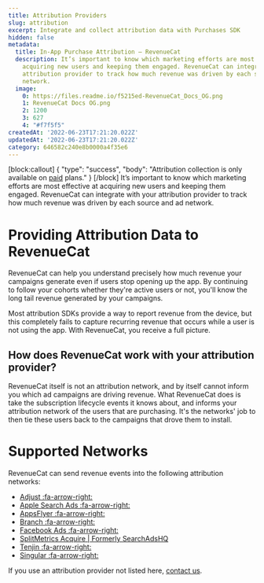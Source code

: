 ```yaml
---
title: Attribution Providers
slug: attribution
excerpt: Integrate and collect attribution data with Purchases SDK
hidden: false
metadata:
  title: In-App Purchase Attribution – RevenueCat
  description: It’s important to know which marketing efforts are most effective at
    acquiring new users and keeping them engaged. RevenueCat can integrate with your
    attribution provider to track how much revenue was driven by each source and ad
    network.
  image:
    0: https://files.readme.io/f5215ed-RevenueCat_Docs_OG.png
    1: RevenueCat Docs OG.png
    2: 1200
    3: 627
    4: "#f7f5f5"
createdAt: '2022-06-23T17:21:20.022Z'
updatedAt: '2022-06-23T17:21:20.022Z'
category: 646582c240e8b0000a4f35e6
---
```

[block:callout]
{
  "type": "success",
  "body": "Attribution collection is only available on [paid](https://www.revenuecat.com/pricing) plans."
}
[/block]
It’s important to know which marketing efforts are most effective at acquiring new users and keeping them engaged. RevenueCat can integrate with your attribution provider to track how much revenue was driven by each source and ad network.

# Providing Attribution Data to RevenueCat

RevenueCat can help you understand precisely how much revenue your campaigns generate even if users stop opening up the app. By continuing to follow your cohorts whether they're active users or not, you'll know the long tail revenue generated by your campaigns.

Most attribution SDKs provide a way to report revenue from the device, but this completely fails to capture recurring revenue that occurs while a user is not using the app. With RevenueCat, you receive a full picture.

## How does RevenueCat work with your attribution provider?
RevenueCat itself is not an attribution network, and by itself cannot inform you which ad campaigns are driving revenue. What RevenueCat does is take the subscription lifecycle events it knows about, and informs your attribution network of the users that are purchasing. It's the networks' job to then tie these users back to the campaigns that drove them to install.

# Supported Networks

RevenueCat can send revenue events into the following attribution networks:

  * [Adjust :fa-arrow-right:](doc:adjust)
  * [Apple Search Ads :fa-arrow-right:](doc:apple-search-ads)
  * [AppsFlyer :fa-arrow-right:](doc:appsflyer) 
  * [Branch :fa-arrow-right:](doc:branch)
  * [Facebook Ads :fa-arrow-right:](doc:facebook-ads) 
  * [SplitMetrics Acquire | Formerly SearchAdsHQ](doc:splitmetrics-acquire) 
  * [Tenjin :fa-arrow-right:](doc:tenjin)
  * [Singular :fa-arrow-right:](doc:singular) 

If you use an attribution provider not listed here, [contact us](https://www.revenuecat.com/contact).